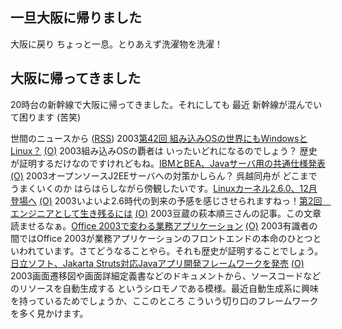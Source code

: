 ## 一旦大阪に帰りました

大阪に戻り ちょっと一息。とりあえず洗濯物を洗濯！






## 大阪に帰ってきました


20時台の新幹線で大阪に帰ってきました。それにしても 最近 新幹線が混んでいて困ります
(苦笑)



世間のニュースから ([RSS](ig031127-news.xml)) 2003[第42回 組み込みOSの世界にもWindowsとLinux？](http://www.atmarkit.co.jp/fsys/zunouhoudan/042zunou/embedded_os.html) [(O)](http://www.atmarkit.co.jp/fsys/zunouhoudan/042zunou/embedded_os.html) 2003組み込みOSの覇者は いったいどれになるのでしょう？ 歴史が証明するだけなのですけれどもね。[IBMとBEA、Javaサーバ用の共通仕様発表](http://www.zdnet.co.jp/news/0311/26/nebt_08.html) [(O)](http://www.zdnet.co.jp/news/0311/26/nebt_08.html) 2003オープンソースJ2EEサーバへの対策かしらん？ 呉越同舟が どこまでうまくいくのか はらはらしながら傍観したいです。[Linuxカーネル2.6.0、12月登場へ](http://www.zdnet.co.jp/news/0311/26/nebt_09.html) [(O)](http://www.zdnet.co.jp/news/0311/26/nebt_09.html) 2003いよいよ2.6時代の到来の予感を感じさせられますねっ！[第2回　エンジニアとして生き残るには](http://jibun.atmarkit.co.jp/lskill01/rensai/hagimoto02/hagimoto01.html) [(O)](http://jibun.atmarkit.co.jp/lskill01/rensai/hagimoto02/hagimoto01.html) 2003豆蔵の萩本順三さんの記事。この文章 読ませるなぁ。[Office 2003で変わる業務アプリケーション](http://www.atmarkit.co.jp/fwin2k/techreview/off2003dotnet/off2003dotnet_01.html ) [(O)](http://www.atmarkit.co.jp/fwin2k/techreview/off2003dotnet/off2003dotnet_01.html ) 2003有識者の間ではOffice 2003が業務アプリケーションのフロントエンドの本命のひとつといわれています。さてどうなることやら。それも歴史が証明することでしょう。[日立ソフト、Jakarta Struts対応Javaアプリ開発フレームワークを発売](http://japan.cnet.com/news/ent/story/0,2000047623,20062236,00.htm) [(O)](http://japan.cnet.com/news/ent/story/0,2000047623,20062236,00.htm) 2003画面遷移図や画面詳細定義書などのドキュメントから、ソースコードなどのリソースを自動生成する というシロモノである模様。最近自動生成系に興味を持っているためでしょうか、ここのところ こういう切り口のフレームワークを多く見かけます。
